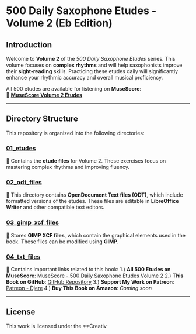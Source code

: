 # 500 Daily Saxophone Etudes - Volume 2 (Eb Edition)

## Introduction
Welcome to **Volume 2** of the *500 Daily Saxophone Etudes* series. This volume focuses on **complex rhythms** and will help saxophonists improve their **sight-reading** skills. Practicing these etudes daily will significantly enhance your rhythmic accuracy and overall musical proficiency.

All 500 etudes are available for listening on **MuseScore**:  
📌 **[MuseScore Volume 2 Etudes](https://musescore.com/user/18100066/sets/6490291)**

---

## Directory Structure
This repository is organized into the following directories:

### **[01_etudes](./01_etudes)**
📁 Contains the **etude files** for Volume 2. These exercises focus on mastering complex rhythms and improving fluency.

### **[02_odt_files](./02_odt_files)**
📁 This directory contains **OpenDocument Text files (ODT)**, which include formatted versions of the etudes. These files are editable in **LibreOffice Writer** and other compatible text editors.

### **[03_gimp_xcf_files](./03_gimp_xcf_files)**
📁 Stores **GIMP XCF files**, which contain the graphical elements used in the book. These files can be modified using **GIMP**.

### **[04_txt_files](./04_txt_files)**
📁 Contains important links related to this book:
1.) **All 500 Etudes on MuseScore**: [MuseScore - 500 Daily Saxophone Etudes Volume 2](https://musescore.com/user/18100066/sets/6490291)
2.) **This Book on GitHub**: [GitHub Repository](https://github.com/RexDjere/500_Daily_Saxophone_Etudes_volume_002)
3.) **Support My Work on Patreon**: [Patreon - Djere](https://www.patreon.com/Djere)
4.) **Buy This Book on Amazon**: *Coming soon*

---

## License
This work is licensed under the **Creativ
